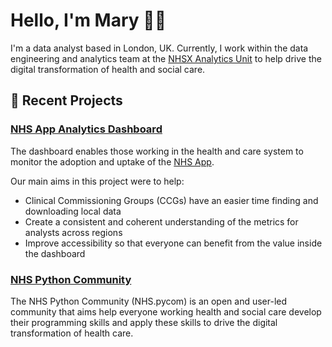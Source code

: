 # Hello, I'm Mary 👋🏾

I'm a data analyst based in London, UK. Currently, I work within the data engineering and analytics team at the [NHSX Analytics Unit](https://www.nhsx.nhs.uk/key-tools-and-info/nhsx-analytics-unit/ "Analytics Unit Homepage") to help drive the digital transformation of health and social care.

## :ocean: Recent Projects 
### [NHS App Analytics Dashboard](https://github.com/nhsx/nhs-app-analytics-dashboard) 
The dashboard enables those working in the health and care system to monitor the adoption and uptake of the [NHS App](https://www.nhs.uk/nhs-services/online-services/nhs-app/).

Our main aims in this project were to help:
- Clinical Commissioning Groups (CCGs) have an easier time finding and downloading local data
- Create a consistent and coherent understanding of the metrics for analysts across regions
- Improve accessibility so that everyone can benefit from the value inside the dashboard

### [NHS Python Community](https://nhs-pycom.net/)
The NHS Python Community (NHS.pycom) is an open and user-led community that aims help everyone working health and social care develop their programming skills and apply these skills to drive the digital transformation of health care.

<!--
**maryamanuelnhsx/maryamanuelnhsx** is a ✨ _special_ ✨ repository because its `README.md` (this file) appears on your GitHub profile.

Here are some ideas to get you started:

- 🔭 I’m currently working on ...
- 🌱 I’m currently learning ...
- 👯 I’m looking to collaborate on ...
- 🤔 I’m looking for help with ...
- 💬 Ask me about ...
- 📫 How to reach me: ...
- 😄 Pronouns: ...
- ⚡ Fun fact: ...
-->

